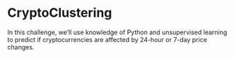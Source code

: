 # CryptoClustering
In this challenge, we’ll use knowledge of Python and unsupervised learning to predict if cryptocurrencies are affected by 24-hour or 7-day price changes.